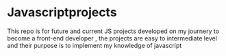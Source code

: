 # Javascriptprojects
This repo is for future and current JS projects developed on my journery to become a front-end developer , the projects are easy to intermediate level and their purpose is to implement my knowledge of javascript
